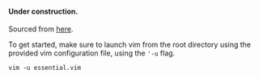 #### Under construction.
Sourced from [here](https://pragprog.com/titles/dnvim/source_code).

To get started, make sure to launch vim from the root directory using the provided vim configuration file, using the `'-u` flag.
```
vim -u essential.vim
```
